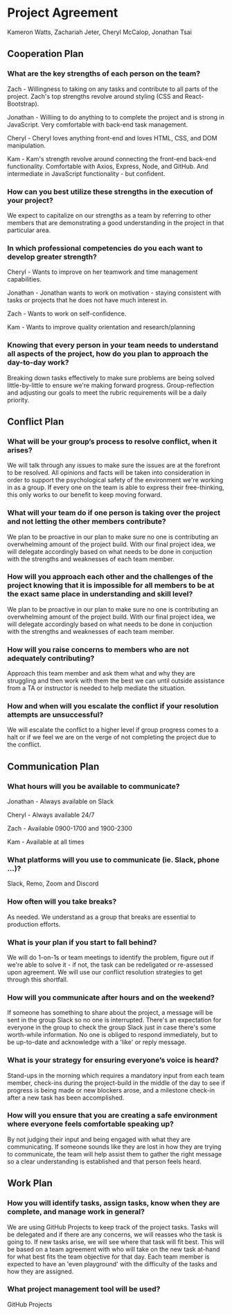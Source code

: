 # Project Agreement

Kameron Watts, Zachariah Jeter, Cheryl McCalop, Jonathan Tsai

## Cooperation Plan

### What are the key strengths of each person on the team?

Zach - Willingness to taking on any tasks and contribute to all parts of the project. Zach's top strengths revolve around styling (CSS and React-Bootstrap).

Jonathan - Williing to do anything to to complete the project and is strong in JavaScript. Very comfortable with back-end task management.

Cheryl - Cheryl loves anything front-end and loves HTML, CSS, and DOM manipulation.

Kam - Kam's strength revolve around connecting the front-end back-end functionality. Comfortable with Axios, Express, Node, and GitHub. And intermediate in JavaScript functionality - but confident.

### How can you best utilize these strengths in the execution of your project?

We expect to capitalize on our strengths as a team by referring to other members that are demonstrating a good understanding in the project in that particular area.

### In which professional competencies do you each want to develop greater strength?

Cheryl - Wants to improve on her teamwork and time management capabilities.

Jonathan - Jonathan wants to work on motivation - staying consistent with tasks or projects that he does not have much interest in.

Zach - Wants to work on self-confidence.

Kam - Wants to improve quality orientation and research/planning

### Knowing that every person in your team needs to understand all aspects of the project, how do you plan to approach the day-to-day work?

Breaking down tasks effectively to make sure problems are being solved little-by-little to ensure we're making forward progress. Group-reflection and adjusting our goals to meet the rubric requirements will be a daily priority.

## Conflict Plan

### What will be your group’s process to resolve conflict, when it arises?

We will talk through any issues to make sure the issues are at the forefront to be resolved. All opinions and facts will be taken into consideration in order to support the psychological safety of the environment we're working in as a group. If every one on the team is able to express their free-thinking, this only works to our benefit to keep moving forward.

### What will your team do if one person is taking over the project and not letting the other members contribute?

We plan to be proactive in our plan to make sure no one is contributing an overwhelming amount of the project build. With our final project idea, we will delegate accordingly based on what needs to be done in conjuction with the strengths and weaknesses of each team member.

### How will you approach each other and the challenges of the project knowing that it is impossible for all members to be at the exact same place in understanding and skill level?

We plan to be proactive in our plan to make sure no one is contributing an overwhelming amount of the project build. With our final project idea, we will delegate accordingly based on what needs to be done in conjuction with the strengths and weaknesses of each team member.

### How will you raise concerns to members who are not adequately contributing?

Approach this team member and ask them what and why they are struggling and then work with them the best we can until outside assistance from a TA or instructor is needed to help mediate the situation.

### How and when will you escalate the conflict if your resolution attempts are unsuccessful?

We will escalate the conflict to a higher level if group progress comes to a halt or if we feel we are on the verge of not completing the project due to the conflict.

## Communication Plan

### What hours will you be available to communicate?

Jonathan - Always available on Slack

Cheryl - Always available 24/7

Zach -  Available 0900-1700 and 1900-2300

Kam - Available at all  times

### What platforms will you use to communicate (ie. Slack, phone …)?

Slack, Remo, Zoom and Discord

### How often will you take breaks?

As needed. We understand as a group that breaks are essential to production efforts.

### What is your plan if you start to fall behind?

We will do 1-on-1s or team meetings to identify the problem, figure out if we're able to solve it - if not, the task can be redeligated or re-assessed upon agreement. We will use our conflict resolution strategies to get through this shortfall.

### How will you communicate after hours and on the weekend?

If someone has something to share about the project, a message will be sent in the group Slack so no one is interrupted. There's an expectation for everyone in the group to check the group Slack just in case there's some worth-while information. No one is obliged to respond immediately, but to be up-to-date and acknowledge with a 'like' or reply message.

### What is your strategy for ensuring everyone’s voice is heard?

Stand-ups in the morning which requires a mandatory input from each team member, check-ins during the project-build in the middle of the day to see if progress is being made or new blockers arose, and a milestone check-in after a new task has been accomplished.

### How will you ensure that you are creating a safe environment where everyone feels comfortable speaking up?

By not judging their input and being engaged with what they are communicating. If someone sounds like they are lost in how they are trying to communicate, the team will help assist them to gather the right message so a clear understanding is established and that person feels heard.

## Work Plan

### How you will identify tasks, assign tasks, know when they are complete, and manage work in general?

We are using GitHub Projects to keep track of the project tasks. Tasks will be delegated and if there are any concerns, we will reasses who the task is going to. If new tasks arise, we will see where that task will fit best. This will be based on a team agreement with who will take on the new task at-hand for what best fits the team objective for that day. Each team member is expected to have an 'even playground' with the difficulty of the tasks and how they are assigned.

### What project management tool will be used?

GitHub Projects

